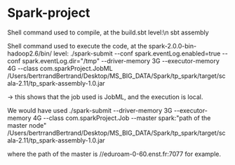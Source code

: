 # Spark-project
Shell command used to compile, at the build.sbt level:\n
sbt assembly

Shell command used to execute the code, at the spark-2.0.0-bin-hadoop2.6/bin/ level:
./spark-submit --conf spark.eventLog.enabled=true --conf spark.eventLog.dir="/tmp" --driver-memory 3G --executor-memory 4G --class com.sparkProject.JobML /Users/bertrrandBertrand/Desktop/MS_BIG_DATA/Spark/tp_spark/target/scala-2.11/tp_spark-assembly-1.0.jar

-> this shows that the job used is JobML, and the execution is local.

We would have used 
./spark-submit --driver-memory 3G --executor-memory 4G --class com.sparkProject.Job --master spark:"path of the master node"  /Users/bertrrandBertrand/Desktop/MS_BIG_DATA/Spark/tp_spark/target/scala-2.11/tp_spark-assembly-1.0.jar

where the path of the master is //eduroam-0-60.enst.fr:7077 for example.
